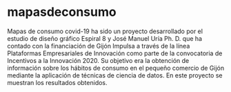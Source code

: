 # mapasdeconsumo
Mapas de consumo covid-19 ha sido un proyecto desarrollado por el estudio de diseño gráfico Espiral 8 y José Manuel Uría Ph. D. que ha contado con la financiación de Gijón Impulsa a través de la línea Plataformas Empresariales de Innovación como parte de la convocatoria de Incentivos a la Innovación 2020. Su objetivo era la obtención de información sobre los hábitos de consumo en el pequeño comercio de Gijón mediante la aplicación de técnicas de ciencia de datos. En este proyecto se muestran los resultados obtenidos.
